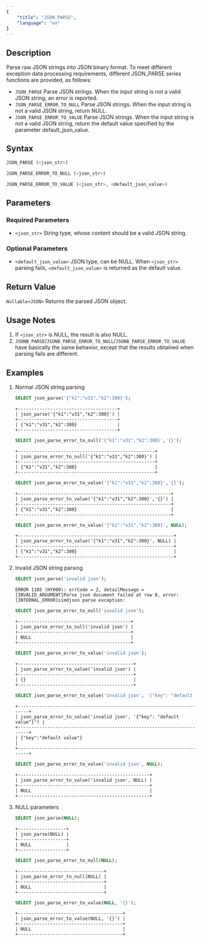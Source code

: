 ```yaml
---
{
    "title": "JSON_PARSE",
    "language": "en"
}
---
```


## Description
Parse raw JSON strings into JSON binary format. To meet different exception data processing requirements, different JSON_PARSE series functions are provided, as follows:
* `JSON_PARSE` Parse JSON strings. When the input string is not a valid JSON string, an error is reported.
* `JSON_PARSE_ERROR_TO_NULL` Parse JSON strings. When the input string is not a valid JSON string, return NULL.
* `JSON_PARSE_ERROR_TO_VALUE` Parse JSON strings. When the input string is not a valid JSON string, return the default value specified by the parameter default_json_value.

## Syntax

```sql
JSON_PARSE (<json_str>)
```
```sql
JSON_PARSE_ERROR_TO_NULL (<json_str>)
```

```sql
JSON_PARSE_ERROR_TO_VALUE (<json_str>, <default_json_value>)
```

## Parameters
### Required Parameters
- `<json_str>` String type, whose content should be a valid JSON string.
### Optional Parameters
- `<default_json_value>` JSON type, can be NULL. When `<json_str>` parsing fails, `<default_json_value>` is returned as the default value.

## Return Value
`Nullable<JSON>` Returns the parsed JSON object.

## Usage Notes
1. If `<json_str>` is NULL, the result is also NULL.
2. `JSONB_PARSE`/`JSONB_PARSE_ERROR_TO_NULL`/`JSONB_PARSE_ERROR_TO_VALUE` have basically the same behavior, except that the results obtained when parsing fails are different.

## Examples
1. Normal JSON string parsing
    ```sql
    SELECT json_parse('{"k1":"v31","k2":300}');
    ```
    ```text
    +-------------------------------------+
    | json_parse('{"k1":"v31","k2":300}') |
    +-------------------------------------+
    | {"k1":"v31","k2":300}               |
    +-------------------------------------+
    ```
    ```sql
    SELECT json_parse_error_to_null('{"k1":"v31","k2":300}','{}');
    ```
    ```text
    +---------------------------------------------------+
    | json_parse_error_to_null('{"k1":"v31","k2":300}') |
    +---------------------------------------------------+
    | {"k1":"v31","k2":300}                             |
    +---------------------------------------------------+
    ```
    ```sql
    SELECT json_parse_error_to_value('{"k1":"v31","k2":300}','{}');
    ```
    ```text
    +---------------------------------------------------------+
    | json_parse_error_to_value('{"k1":"v31","k2":300}','{}') |
    +---------------------------------------------------------+
    | {"k1":"v31","k2":300}                                   |
    +---------------------------------------------------------+
    ```
    ```sql
    SELECT json_parse_error_to_value('{"k1":"v31","k2":300}', NULL);
    ```
    ```text
    +----------------------------------------------------------+
    | json_parse_error_to_value('{"k1":"v31","k2":300}', NULL) |
    +----------------------------------------------------------+
    | {"k1":"v31","k2":300}                                    |
    +----------------------------------------------------------+
    ```
2. Invalid JSON string parsing
    ```sql
    SELECT json_parse('invalid json');
    ```
    ```text
    ERROR 1105 (HY000): errCode = 2, detailMessage = [INVALID_ARGUMENT]Parse json document failed at row 0, error: [INTERNAL_ERROR]simdjson parse exception:
    ```
    ```sql
    SELECT json_parse_error_to_null('invalid json');
    ```
    ```text
    +------------------------------------------+
    | json_parse_error_to_null('invalid json') |
    +------------------------------------------+
    | NULL                                     |
    +------------------------------------------+
    ```
    ```sql
    SELECT json_parse_error_to_value('invalid json');
    ```
    ```text
    +-------------------------------------------+
    | json_parse_error_to_value('invalid json') |
    +-------------------------------------------+
    | {}                                        |
    +-------------------------------------------+
    ```
    ```sql
    SELECT json_parse_error_to_value('invalid json', '{"key": "default value"}');
    ```
    ```text
    +-----------------------------------------------------------------------+
    | json_parse_error_to_value('invalid json', '{"key": "default value"}') |
    +-----------------------------------------------------------------------+
    | {"key":"default value"}                                               |
    +-----------------------------------------------------------------------+
    ```
    ```sql
    SELECT json_parse_error_to_value('invalid json', NULL);
    ```
    ```text
    +-------------------------------------------------+
    | json_parse_error_to_value('invalid json', NULL) |
    +-------------------------------------------------+
    | NULL                                            |
    +-------------------------------------------------+
    ```
3. NULL parameters
    ```sql
    SELECT json_parse(NULL);
    ```
    ```text
    +------------------+
    | json_parse(NULL) |
    +------------------+
    | NULL             |
    +------------------+
    ```
    ```sql
    SELECT json_parse_error_to_null(NULL);
    ```
    ```text
    +--------------------------------+
    | json_parse_error_to_null(NULL) |
    +--------------------------------+
    | NULL                           |
    +--------------------------------+
    ```
    ```sql
    SELECT json_parse_error_to_value(NULL, '{}');
    ```
    ```text
    +---------------------------------------+
    | json_parse_error_to_value(NULL, '{}') |
    +---------------------------------------+
    | NULL                                  |
    +---------------------------------------+
    ```